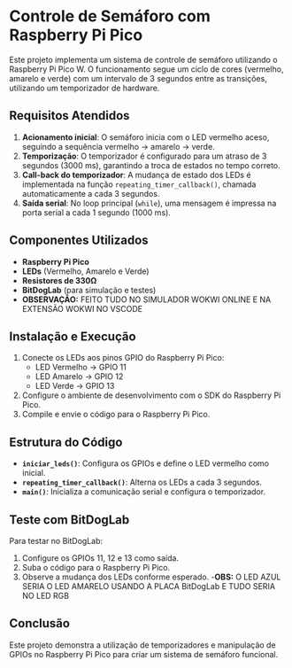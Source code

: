 # Controle de Semáforo com Raspberry Pi Pico

Este projeto implementa um sistema de controle de semáforo utilizando o Raspberry Pi Pico W. O funcionamento segue um ciclo de cores (vermelho, amarelo e verde) com um intervalo de 3 segundos entre as transições, utilizando um temporizador de hardware.

## Requisitos Atendidos

1. **Acionamento inicial**: O semáforo inicia com o LED vermelho aceso, seguindo a sequência vermelho -> amarelo -> verde.
2. **Temporização**: O temporizador é configurado para um atraso de 3 segundos (3000 ms), garantindo a troca de estados no tempo correto.
3. **Call-back do temporizador**: A mudança de estado dos LEDs é implementada na função `repeating_timer_callback()`, chamada automaticamente a cada 3 segundos.
4. **Saída serial**: No loop principal (`while`), uma mensagem é impressa na porta serial a cada 1 segundo (1000 ms).

## Componentes Utilizados
- **Raspberry Pi Pico**
- **LEDs** (Vermelho, Amarelo e Verde)
- **Resistores de 330Ω**
- **BitDogLab** (para simulação e testes)
- **OBSERVAÇÃO:** FEITO TUDO NO SIMULADOR WOKWI ONLINE E NA EXTENSÃO WOKWI NO VSCODE

## Instalação e Execução

1. Conecte os LEDs aos pinos GPIO do Raspberry Pi Pico:
   - LED Vermelho -> GPIO 11
   - LED Amarelo -> GPIO 12
   - LED Verde -> GPIO 13
2. Configure o ambiente de desenvolvimento com o SDK do Raspberry Pi Pico.
3. Compile e envie o código para o Raspberry Pi Pico.

## Estrutura do Código

- **`iniciar_leds()`**: Configura os GPIOs e define o LED vermelho como inicial.
- **`repeating_timer_callback()`**: Alterna os LEDs a cada 3 segundos.
- **`main()`**: Inicializa a comunicação serial e configura o temporizador.


## Teste com BitDogLab

Para testar no BitDogLab:
1. Configure os GPIOs 11, 12 e 13 como saída.
2. Suba o código para o Raspberry Pi Pico.
3. Observe a mudança dos LEDs conforme esperado.
-**OBS:** O LED AZUL SERIA O LED AMARELO USANDO A PLACA BitDogLab E TUDO SERIA NO LED RGB

## Conclusão
Este projeto demonstra a utilização de temporizadores e manipulação de GPIOs no Raspberry Pi Pico para criar um sistema de semáforo funcional.

